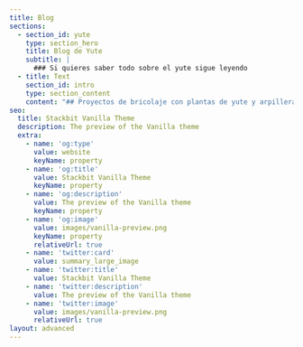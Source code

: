 ```yaml
---
title: Blog
sections:
  - section_id: yute
    type: section_hero
    title: Blog de Yute
    subtitle: |
      ### Si quieres saber todo sobre el yute sigue leyendo
  - title: Text
    section_id: intro
    type: section_content
    content: "## Proyectos de bricolaje con plantas de yute y arpillera\n\n\r\n\r\n\nLa arpillera, también llamada yute, es un tejido grueso que suele producirse a partir de la piel de animales, la planta de yute (también llamada \"cáñamo de red\") o la fibra de sisal, que puede combinarse con fibras vegetales para fabricar cuerdas, redes y otros artículos. El cañamazo es muy similar en estructura y textura al algodón. La materia prima más utilizada es el yute, pero también pueden utilizarse otras plantas. La arpillera es una forma de fibra de sisal; sin embargo, son las cáscaras y las pieles las que se utilizan para producir arpillera.\n\nLa arpillera es una parte importante del paisaje de la cocina en muchos países del mundo. Su belleza natural y su versatilidad la convierten en un útil complemento para el jardín doméstico, y la elección del color y la textura pueden adaptarse a cualquier tipo de jardín. Este artículo describe el uso y las ventajas de la arpillera para el hogar, así como los aspectos prácticos de este tejido tan versátil.\n\nLa arpillera es una fibra natural fuerte y resistente que la hace ideal para aplicaciones interiores y exteriores. Es resistente al agua y repele insectos como las termitas. También es posible utilizar el tipo de arpillera Hessian, que es ligeramente arrugada e irregular, en lugar de las cortinas de fibra normal porque no se arruga fácilmente. Los tejidos naturales como la arpillera no se destiñen, ni se dañan, ni se rasgan. De hecho, seguirán pareciendo y oliendo a nuevo durante muchos años.\n\nComo alternativa a las cortinas, algunas personas optan por utilizar la tela de arpillera para cubrir los muebles de jardín. La tela de arpillera es suave, cómoda y duradera. Además, las fibras naturales se pueden teñir para que combinen y coordinen con casi cualquier otra decoración. Dado que el tejido de este tipo de tela es bastante sencillo, puede optar por utilizar una variedad de colores y patrones diferentes.\n\nSi tiene plantas en su jardín, puede utilizar arpillera para decorar sus macetas. Puedes coser los sacos individualmente o utilizar una máquina de coser para crear un patrón para tus macetas de jardín. Son un atractivo complemento para cualquier jardín de hierbas o verduras. Los sacos están hechos de las mismas fibras naturales, por lo que son el material perfecto para sujetar las macetas. Algunas personas incluso utilizan los sacos para sujetar herramientas de jardín como martillos y palas.\n\nLo siguiente que puedes considerar es utilizar la arpillera para proyectos creativos. Las bolsas de arpillera y yute que contienen semillas son muy populares entre las amas de casa. Estas bolsas son fáciles de hacer, aunque tendrá que saber cómo coser correctamente las bolsas de arpillera o yute. Estas bolsas también se pueden utilizar como soportes para macetas. Puede optar por hacer bolsas pequeñas y grandes que le servirán para llevar muchas cosas, como verduras frescas, café molido, huevos, especias, artículos de limpieza del hogar, etc.\n\nHay otros usos de la arpillera para tus proyectos de bricolaje en casa. Las tiras de fibra pueden utilizarse para crear alfombras decorativas en cualquier habitación de la casa. A continuación, puede empezar a tejer los proyectos en el diseño y crear su propio diseño de la alfombra única que incorpora que los colores favoritos u otros detalles. La alfombra puede usarse entonces como revestimiento en cualquier habitación o en el suelo para conseguir un efecto impresionante y práctico en su cocina, baño, pasillo, etc.\n\nEn general, la arpillera es bastante fácil de trabajar. Tiene una textura ligeramente gruesa que se mantiene bien cuando se une, pero no hay nudos ni resortes que puedan soltarse. No tiene que preocuparse de que las fibras se destruyan, ya que es bastante resistente a la abrasión, la humedad, el calor, los productos químicos y la luz solar, entre otros. También encontrará que se puede trenzar con bastante facilidad y esto significa que puede mantener la planta de yute original intacta incluso después de completar el proyecto. Así pues, si busca una forma ecológica de crear o preservar el medio ambiente, un proyecto con arpillera puede ser una gran opción.![](https://i.imgur.com/h4qHye8.jpg)\n"
seo:
  title: Stackbit Vanilla Theme
  description: The preview of the Vanilla theme
  extra:
    - name: 'og:type'
      value: website
      keyName: property
    - name: 'og:title'
      value: Stackbit Vanilla Theme
      keyName: property
    - name: 'og:description'
      value: The preview of the Vanilla theme
      keyName: property
    - name: 'og:image'
      value: images/vanilla-preview.png
      keyName: property
      relativeUrl: true
    - name: 'twitter:card'
      value: summary_large_image
    - name: 'twitter:title'
      value: Stackbit Vanilla Theme
    - name: 'twitter:description'
      value: The preview of the Vanilla theme
    - name: 'twitter:image'
      value: images/vanilla-preview.png
      relativeUrl: true
layout: advanced
---
```


